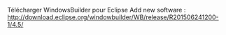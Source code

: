 Télécharger WindowsBuilder pour Eclipse
Add new software : http://download.eclipse.org/windowbuilder/WB/release/R201506241200-1/4.5/
